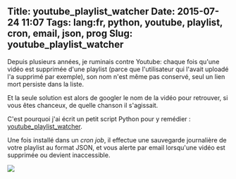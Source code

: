 Title: youtube_playlist_watcher
Date: 2015-07-24 11:07
Tags: lang:fr, python, youtube, playlist, cron, email, json, prog
Slug: youtube_playlist_watcher
---
Depuis plusieurs années, je ruminais contre Youtube: chaque fois qu'une vidéo est supprimée d'une playlist (parce que l'utilisateur qui l'avait uploadé l'a supprimé par exemple), son nom n'est même pas conservé, seul un lien mort persiste dans la liste.

Et la seule solution est alors de googler le nom de la vidéo pour retrouver, si vous êtes chanceux, de quelle chanson il s'agissait.

C'est pourquoi j'ai écrit un petit script Python pour y remédier : [youtube\_playlist\_watcher](https://github.com/Lucas-C/youtube_playlist_watcher).

Une fois installé dans un _cron job_, il effectue une sauvegarde journalière de votre playlist au format JSON, et vous alerte par email lorsqu'une vidéo est supprimée ou devient inaccessible.

<img src="https://chezsoi.org/lucas/wwcb/photos/NinjaTurtlesPowerRangers.gif">
